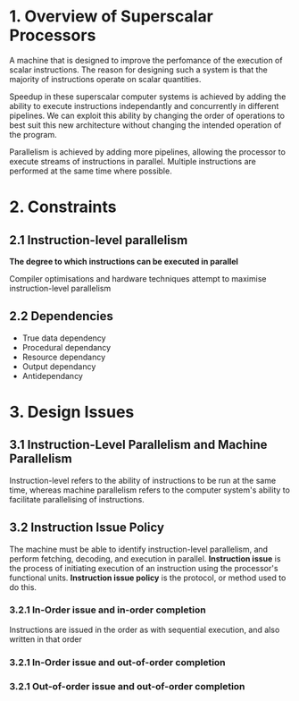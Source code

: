 # 1. Overview of Superscalar Processors
A machine that is designed to improve the perfomance of the execution of scalar instructions. The reason for designing such a system is that the majority of instructions operate on scalar quantities. 

Speedup in these superscalar computer systems is achieved by adding the ability to execute instructions independantly and concurrently in different pipelines. We can exploit this ability by changing the order of operations to best suit this new architecture without changing the intended operation of the program. 

Parallelism is achieved by adding more pipelines, allowing the processor to execute streams of instructions in parallel. Multiple instructions are performed at the same time where possible.

# 2. Constraints
## 2.1 Instruction-level parallelism
**The degree to which instructions can be executed in parallel** 

Compiler optimisations and hardware techniques attempt to maximise instruction-level parallelism

## 2.2 Dependencies
- True data dependency
- Procedural dependancy
- Resource dependancy
- Output dependancy
- Antidependancy

# 3. Design Issues
## 3.1 Instruction-Level Parallelism and Machine Parallelism
Instruction-level refers to the ability of instructions to be run at the same time, whereas machine parallelism refers to the computer system's ability to facilitate parallelising of instructions.

## 3.2 Instruction Issue Policy
The machine must be able to identify instruction-level parallelism, and perform fetching, decoding, and execution in parallel. **Instruction issue** is the process of initiating execution of an instruction using the processor's functional units. 
**Instruction issue policy** is the protocol, or method used to do this.

### 3.2.1 In-Order issue and in-order completion
Instructions are issued in the order as with sequential execution, and also written in that order

### 3.2.1 In-Order issue and out-of-order completion


### 3.2.1 Out-of-order issue and out-of-order completion
